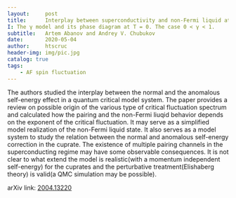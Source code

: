 ```yaml
---
layout:     post
title:      Interplay between superconductivity and non-Fermi liquid at a quantum-critical point in a metal.
I: The γ model and its phase diagram at T = 0. The case 0 < γ < 1.
subtitle:   Artem Abanov and Andrey V. Chubukov
date:       2020-05-04
author:     htscruc
header-img: img/pic.jpg
catalog: true
tags:
    - AF spin fluctuation
---
```


The authors studied the interplay between the normal and the anomalous self-energy effect in a quantum critical model system. The paper provides a review on possible origin of the various type of critical fluctuation spectrum and calculated how the pairing and the non-Fermi liuqid behavior depends on the exponent of the critical fluctuation. It may serve as a simplified model realization of the non-Fermi liquid state. It also serves as a model system to study the relation between the normal and anomalous self-energy correction in the cuprate. The existence of multiple pairing channels in the superconducting regime may have some observable consequences. It is not clear to what extend the model is realistic(with a momentum independent self-energy) for the cuprates and the perturbative treatment(Elishaberg theory) is valid(a QMC simulation may be possible).      

arXiv link: [2004.13220](https://arxiv.org/abs/2004.13220v1)





